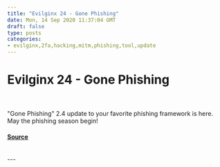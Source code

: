 ```yaml
---
title: "Evilginx 24 - Gone Phishing"
date: Mon, 14 Sep 2020 11:37:04 GMT
draft: false
type: posts
categories: 
- evilginx,2fa,hacking,mitm,phishing,tool,update
---
```

# Evilginx 24 - Gone Phishing

<br/>

<br/>
"Gone Phishing" 2.4 update to your favorite phishing framework is here. May the phishing season begin!

#### [Source](https://breakdev.org/evilginx-2-4-gone-phishing/)

<br/>
---
